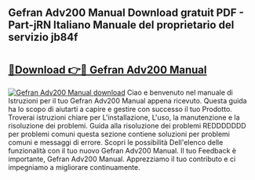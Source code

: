 ## Gefran Adv200 Manual Download gratuit PDF - Part-jRN Italiano Manuale del proprietario del servizio jb84f

# <h2><a href="http://df95u9.blite.top/?on=Gefran+Adv200+Manual">🔗Download 👉🔴 Gefran Adv200 Manual</a></h2>

[![Gefran Adv200 Manual download](https://i.imgur.com/lujVjoI.png)](http://df95u9.blite.top/?on=Gefran+Adv200+Manual)
Ciao e benvenuto nel manuale di Istruzioni per il tuo Gefran Adv200 Manual appena ricevuto. Questa guida ha lo scopo di aiutarti a capire e gestire con successo il tuo Prodotto. Troverai istruzioni chiare per L'installazione, L'uso, la manutenzione e la risoluzione dei problemi. Guida alla risoluzione dei problemi REDDDDDDD per problemi comuni questa sezione contiene soluzioni per problemi comuni e messaggi di errore. Scopri le possibilità Dell'elenco delle funzionalità con il tuo nuovo Gefran Adv200 Manual. Il tuo Feedback è importante, Gefran Adv200 Manual. Apprezziamo il tuo contributo e ci impegniamo a migliorare continuamente.
